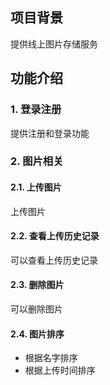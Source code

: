 ## 项目背景
提供线上图片存储服务

## 功能介绍
### 1. 登录注册
提供注册和登录功能
### 2. 图片相关
#### 2.1. 上传图片
上传图片
#### 2.2. 查看上传历史记录
可以查看上传历史记录
#### 2.3. 删除图片
可以删除图片
#### 2.4. 图片排序
- 根据名字排序
- 根据上传时间排序



